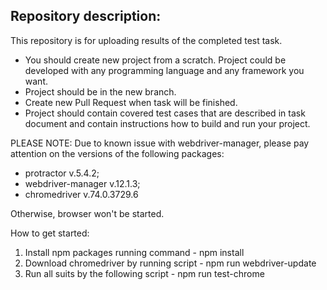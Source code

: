 ## Repository description:

This repository is for uploading results of the completed test task.

- You should create new project from a scratch. Project could be developed with any programming language and any framework you want.
- Project should be in the new branch. 
- Create new Pull Request when task will be finished.
- Project should contain covered test cases that are described in task document and contain instructions how to build and run your project.

PLEASE NOTE: Due to known issue with webdriver-manager, please pay attention on the versions of the following packages:
 - protractor v.5.4.2;
 - webdriver-manager v.12.1.3;
 - chromedriver v.74.0.3729.6

 Otherwise, browser won't be started.

 How to get started:
 1. Install npm packages running command - npm install
 2. Download chromedriver by running script  - npm run webdriver-update
 3. Run all suits by the following script - npm run test-chrome